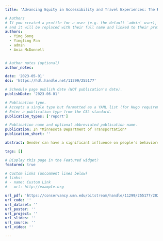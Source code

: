 ```yaml
---
title: 'Advancing Equity in Accessibility and Travel Experiences: The Role of Gender and Identity'

# Authors
# If you created a profile for a user (e.g. the default `admin` user), write the username (folder name) here
# and it will be replaced with their full name and linked to their profile.
authors:
  - Ying Song
  - Yingling Fan
  - admin
  - Ania McDonnell
  

# Author notes (optional)
author_notes:

date: '2023-05-01'
doi: 'https://hdl.handle.net/11299/255177'

# Schedule page publish date (NOT publication's date).
publishDate: '2023-06-01'

# Publication type.
# Accepts a single type but formatted as a YAML list (for Hugo requirements).
# Enter a publication type from the CSL standard.
publication_types: ['report']

# Publication name and optional abbreviated publication name.
publication: In *Minnesota Department of Transportation*
publication_short: ''

abstract: Gender can have a significant influence on people's behaviors and experiences. Hence, excluding gender diversity in transportation research and practices can result in biased or incomplete understandings of issues and perceptions about transportation and quality of life. This study examined whether and how gender, in a broader sense, can result in distinctly different activity-travel patterns and subjective well-being (SWB) outcomes using survey data. The study reviewed existing literature and found that gender was not binary meaning that some gender identities were not solely female or male. The literature also indicated a person's gender typically intersected with their other social identities such as race and family type and created unique needs and experiences. To address the complex nature of gender, the team collected new data using the Daynamica smartphone application and included specific questions concerning (1) participants' gender identities and attitudes toward gender roles, (2) their share of household-supporting tasks in 14-day travel diaries, and (3) their emotions during trips and activity participation. The team used 2021 Daynamica survey data and 2019 Travel Behavior Inventory data from the Metropolitan Council to extract activity-travel patterns before and after COVID-19. The team associated these patterns with participants' gender and other identities and SWB outcomes through visual explorations and statistical analysis. The findings suggested the importance of capturing the complex, intersectional nature of gender, confirmed the persistent existence of gender differences in transportation needs, experiences, and SWB outcomes in Minnesota, and supported continuous efforts and investments to advance gender equity in transportation.

tags: []

# Display this page in the Featured widget?
featured: true

# Custom links (uncomment lines below)
# links:
# - name: Custom Link
#   url: http://example.org

url_pdf: 'https://conservancy.umn.edu/bitstream/handle/11299/255177/2023-10.pdf?sequence=1'
url_code: ''
url_dataset: ''
url_poster: ''
url_project: ''
url_slides: ''
url_source: ''
url_video: ''

---
```

